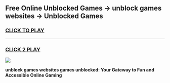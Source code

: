 
## Free Online Unblocked Games → unblock games websites → Unblocked Games
<h3>
<a href="https://premium.freeplayer.one?title=unblock_games_websites&ref=21F">CLICK TO PLAY</a></h3>
<hr>

<h3>
<a href="https://premium.freeplayer.one?title=unblock_games_websites&ref=21F">CLICK 2 PLAY</a>
  
</h3>

<a href="https://premium.freeplayer.one?title=unblock_games_websites&ref=21F/"><img src="https://clearcache.store/games.png"></a>


**unblock games websites games unblocked: Your Gateway to Fun and Accessible Online Gaming**
